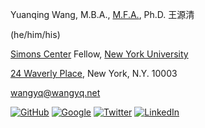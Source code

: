Yuanqing Wang, M.B.A., [M.F.A.](https://osf.io/nq4sx/), Ph.D. 王源清

(he/him/his)

[Simons Center](https://wp.nyu.edu/sccpc/) Fellow, [New York University](https://www.nyu.edu)

[24 Waverly Place](https://goo.gl/maps/ix44mrT9RyETabjT8), New York, N.Y. 10003

[wangyq@wangyq.net](mailto:wangyq@wangyq.net)


[![GitHub](https://img.shields.io/badge/%23121011.svg?style=for-the-badge&logo=github&logoColor=white)](https://github.com/yuanqing-wang/)
[![Google](https://img.shields.io/badge/yuanqing_wang-4285F4?style=for-the-badge&logo=google&logoColor=white)](https://scholar.google.com/citations?user=Njp5EY4AAAAJ&hl=en)
[![Twitter](https://img.shields.io/badge/YuanqingWang-%231DA1F2.svg?style=for-the-badge&logo=Twitter&logoColor=white)](https://twitter.com/yuanqingwang)
[![LinkedIn](https://img.shields.io/badge/YuanqingWang-%230077B5.svg?style=for-the-badge&logo=linkedin&logoColor=white)](https://www.linkedin.com/in/yuanqing-wang/)
